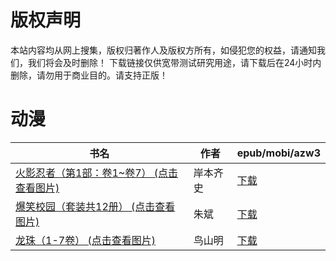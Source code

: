 # 版权声明

本站内容均从网上搜集，版权归著作人及版权方所有，如侵犯您的权益，请通知我们，我们将会及时删除！ 下载链接仅供宽带测试研究用途，请下载后在24小时内删除，请勿用于商业目的。请支持正版！

# 动漫

| 书名 | 作者 | epub/mobi/azw3 |
| --- | --- | --- |
| [火影忍者（第1部：卷1~卷7） (点击查看图片)](https://www.dushupai.com/attachment/2024/06/08/931c3146b4c6171a.jpg) | 岸本齐史 | [下载](https://url89.ctfile.com/f/31084289-1357047172-ef6884?p=8866) |
| [爆笑校园（套装共12册） (点击查看图片)](https://www.dushupai.com/attachment/2024/06/07/059c7cb0eaccf4a1.jpg) | 朱斌 | [下载](https://url89.ctfile.com/f/31084289-1357043569-392016?p=8866) |
| [龙珠（1-7卷） (点击查看图片)](https://www.dushupai.com/attachment/2024/06/06/5c35688ca95679ec.jpg) | 鸟山明 | [下载](https://url89.ctfile.com/f/31084289-1357031014-763232?p=8866) |
